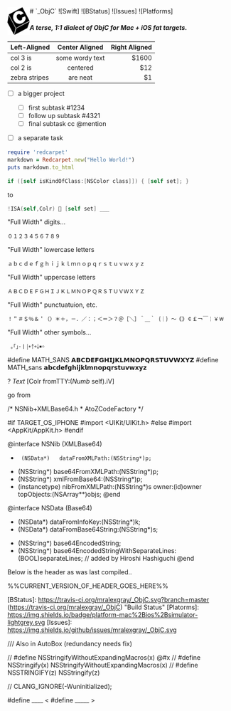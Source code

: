 <div style="float:left;text-align:right;block:none;"><img src="./_ObjC/_ObjC.svg" width="50"/></div>
# `_ObjC` ![Swift] ![BStatus] ![Issues] ![Platforms]

##### A terse, 1:1 dialect of ObjC for Mac + iOS fat targets.

| Left-Aligned  | Center Aligned  | Right Aligned |
| :------------ |:---------------:| -----:|
| col 3 is      | some wordy text | $1600 |
| col 2 is      | centered        |   $12 |
| zebra stripes | are neat        |    $1 |


- [ ] a bigger project
  - [ ] first subtask #1234
  - [ ] follow up subtask #4321
  - [ ] final subtask cc @mention
- [ ] a separate task


``` ruby
require 'redcarpet'
markdown = Redcarpet.new("Hello World!")
puts markdown.to_html
```

``` objective-c
if ([self isKindOfClass:[NSColor class]]) { [self set]; }
```
to  
``` objective-c
!ISA(self,Colr) 💩 [self set] ___
```
 
 
"Full Width" digits...
    
    ０１２３４５６７８９

"Full Width" lowercase letters
    
    ａｂｃｄｅｆｇｈｉｊｋｌｍｎｏｐｑｒｓｔｕｖｗｘｙｚ

"Full Width" uppercase letters
    
    ＡＢＣＤＥＦＧＨＩＪＫＬＭＮＯＰＱＲＳＴＵＶＷＸＹＺ

"Full Width" punctuatuion, etc.
    
    ！＂＃＄％＆＇（）＊＋，－．／：；＜＝＞？＠［＼］＾＿｀｛｜｝～｟｠￠￡￢￣￤￥￦

"Full Width" other symbols...

     ｡｢｣･ￜ￨￩￪￫￬￭￮
#define MATH_SANS 𝗔𝗕𝗖𝗗𝗘𝗙𝗚𝗛𝗜𝗝𝗞𝗟𝗠𝗡𝗢𝗣𝗤𝗥𝗦𝗧𝗨𝗩𝗪𝗫𝗬𝗭
#define MATH_sans 𝗮𝗯𝗰𝗱𝗲𝗳𝗴𝗵𝗶𝗷𝗸𝗹𝗺𝗻𝗼𝗽𝗾𝗿𝘀𝘁𝘂𝘃𝘄𝘅𝘆𝘇


 
 ?  _Text_ [Colr fromTTY:(_Numb_ self).iV] 
 

go from 

/*  NSNib+XMLBase64.h  *  AtoZCodeFactory */

#if TARGET_OS_IPHONE
#import <UIKit/UIKit.h>
#else
#import <AppKit/AppKit.h>
#endif

@interface			             NSNib (XMLBase64)
+      (NSData*)   dataFromXMLPath:(NSString*)p;
+    (NSString*) base64FromXMLPath:(NSString*)p;
+    (NSString*)     xmlFromBase64:(NSString*)p;
+ (instancetype)    nibFromXMLPath:(NSString*)s
														 owner:(id)owner
												topObjects:(NSArray**)objs;
@end

@interface                  NSData (Base64)
+   (NSData*)      dataFromInfoKey:(NSString*)k;
+   (NSData*) dataFromBase64String:(NSString*)s;
- (NSString*)  base64EncodedString;
- (NSString*) base64EncodedStringWithSeparateLines:(BOOL)separateLines; // added by Hiroshi Hashiguchi
@end

Below is the header as was last compiled..

%%CURRENT_VERSION_OF_HEADER_GOES_HERE%%

[Swift]: https://img.shields.io/badge/NOT%20Swift-YES-blue.svg
[BStatus]: https://travis-ci.org/mralexgray/_ObjC.svg?branch=master (https://travis-ci.org/mralexgray/_ObjC) "Build Status"
[Platorms]: https://img.shields.io/badge/platform-mac%2Bios%2Bsimulator-lightgrey.svg
[Issues]: https://img.shields.io/github/issues/mralexgray/_ObjC.svg



/// Also in AutoBox (redundancy needs fix)

//  #define NSStringifyWithoutExpandingMacros(x) @#x
//  #define NSStringify(x) NSStringifyWithoutExpandingMacros(x)
//  #define NSSTRINGIFY(z) NSStringify(z)

  // CLANG_IGNORE(-Wuninitialized);

#define     ____ <
#define    _____ >
